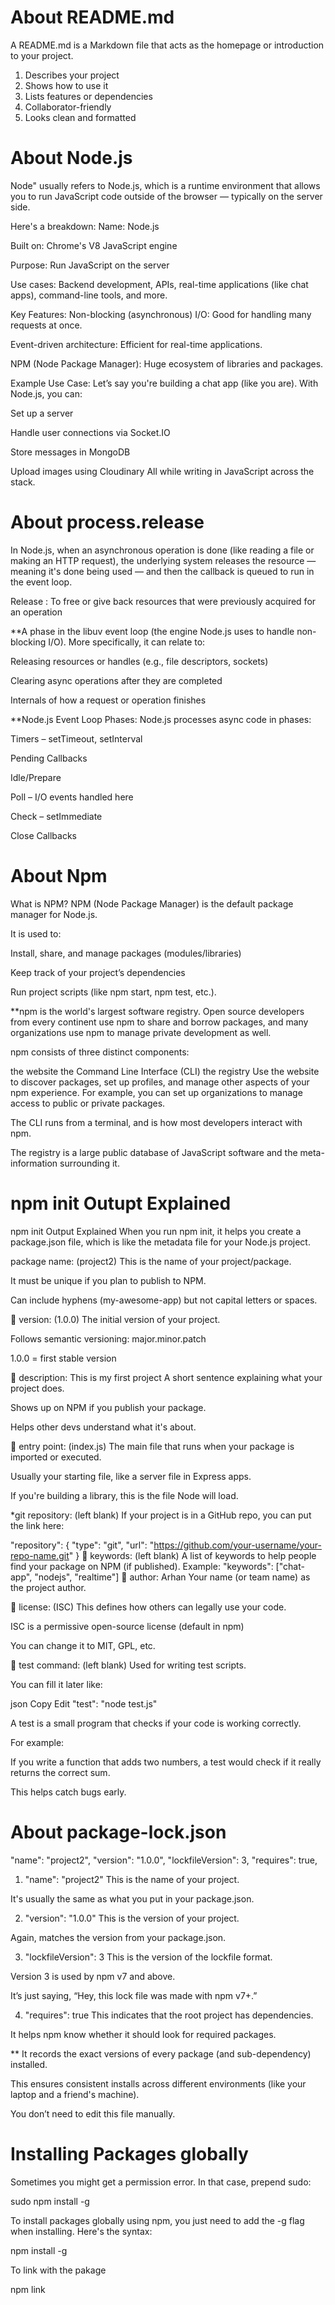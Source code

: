 # About README.md

A README.md is a Markdown file that acts as the homepage or introduction to your project.

1. Describes your project
2. Shows how to use it
3. Lists features or dependencies
4. Collaborator-friendly
5. Looks clean and formatted


# About Node.js

Node" usually refers to Node.js, which is a runtime environment that allows you to run JavaScript code outside of the browser — typically on the server side.

Here's a breakdown:
Name: Node.js

Built on: Chrome's V8 JavaScript engine

Purpose: Run JavaScript on the server

Use cases: Backend development, APIs, real-time applications (like chat apps), command-line tools, and more.

Key Features:
Non-blocking (asynchronous) I/O: Good for handling many requests at once.

Event-driven architecture: Efficient for real-time applications.

NPM (Node Package Manager): Huge ecosystem of libraries and packages.

Example Use Case:
Let’s say you're building a chat app (like you are). With Node.js, you can:

Set up a server

Handle user connections via Socket.IO

Store messages in MongoDB

Upload images using Cloudinary All while writing in JavaScript across the stack.




# About process.release

In Node.js, when an asynchronous operation is done (like reading a file or making an HTTP request), the underlying system releases the resource — meaning it's done being used — and then the callback is queued to run in the event loop.

Release : To free or give back resources that were previously acquired for an operation

**A phase in the libuv event loop (the engine Node.js uses to handle non-blocking I/O). More specifically, it can relate to:

Releasing resources or handles (e.g., file descriptors, sockets)

Clearing async operations after they are completed

Internals of how a request or operation finishes


**Node.js Event Loop Phases:
Node.js processes async code in phases:

Timers – setTimeout, setInterval

Pending Callbacks

Idle/Prepare

Poll – I/O events handled here

Check – setImmediate

Close Callbacks




# About Npm 

What is NPM?
NPM (Node Package Manager) is the default package manager for Node.js.

It is used to:

Install, share, and manage packages (modules/libraries)

Keep track of your project’s dependencies

Run project scripts (like npm start, npm test, etc.).


**npm is the world's largest software registry. Open source developers from every continent use npm to share and borrow packages, and many organizations use npm to manage private development as well.

npm consists of three distinct components:

the website
the Command Line Interface (CLI)
the registry
Use the website to discover packages, set up profiles, and manage other aspects of your npm experience. For example, you can set up organizations to manage access to public or private packages.

The CLI runs from a terminal, and is how most developers interact with npm.

The registry is a large public database of JavaScript software and the meta-information surrounding it.





# npm init Outupt Explained

npm init Output Explained
When you run npm init, it helps you create a package.json file, which is like the metadata file for your Node.js project. 

package name: (project2)
This is the name of your project/package.

It must be unique if you plan to publish to NPM.

Can include hyphens (my-awesome-app) but not capital letters or spaces.

🔹 version: (1.0.0)
The initial version of your project.

Follows semantic versioning: major.minor.patch

1.0.0 = first stable version

🔹 description: This is my first project
A short sentence explaining what your project does.

Shows up on NPM if you publish your package.

Helps other devs understand what it's about.

🔹 entry point: (index.js)
The main file that runs when your package is imported or executed.

Usually your starting file, like a server file in Express apps.

If you're building a library, this is the file Node will load.

 *git repository: (left blank)
If your project is in a GitHub repo, you can put the link here:

"repository": {
  "type": "git",
  "url": "https://github.com/your-username/your-repo-name.git"
}
🔹 keywords: (left blank)
A list of keywords to help people find your package on NPM (if published). Example:
"keywords": ["chat-app", "nodejs", "realtime"]
🔹 author: Arhan
Your name (or team name) as the project author.


🔹 license: (ISC)
This defines how others can legally use your code.

ISC is a permissive open-source license (default in npm)

You can change it to MIT, GPL, etc.


🔹 test command: (left blank)
Used for writing test scripts.

You can fill it later like:

json
Copy
Edit
"test": "node test.js"

A test is a small program that checks if your code is working correctly.

For example:

If you write a function that adds two numbers, a test would check if it really returns the correct sum.

This helps catch bugs early.




# About package-lock.json
"name": "project2",
"version": "1.0.0",
"lockfileVersion": 3,
"requires": true,

1. "name": "project2"
This is the name of your project.

It's usually the same as what you put in your package.json.

2. "version": "1.0.0"
This is the version of your project.

Again, matches the version from your package.json.

3. "lockfileVersion": 3
This is the version of the lockfile format.

Version 3 is used by npm v7 and above.

It’s just saying, “Hey, this lock file was made with npm v7+.”

4. "requires": true
This indicates that the root project has dependencies.

It helps npm know whether it should look for required packages.


** It records the exact versions of every package (and sub-dependency) installed.

This ensures consistent installs across different environments (like your laptop and a friend's machine).

You don’t need to edit this file manually.



# Installing Packages globally

Sometimes you might get a permission error. In that case, prepend sudo:

sudo npm install -g <package-name>


To install packages globally using npm, you just need to add the -g flag when installing. Here's the syntax:

npm install -g <package-name>


To link with the pakage 

npm link <package-name>